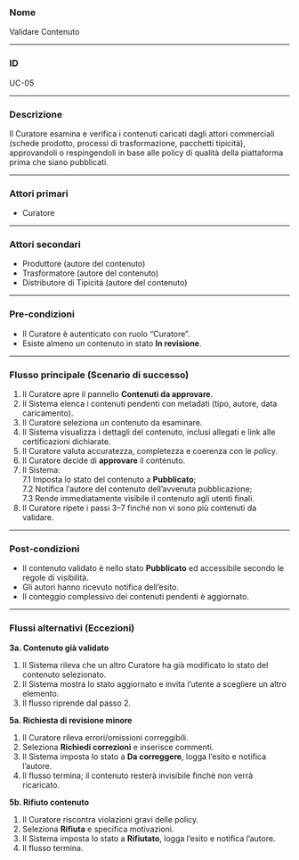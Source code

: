 ### Nome

Validare Contenuto

---

### ID

UC-05

---

### Descrizione

Il Curatore esamina e verifica i contenuti caricati dagli attori commerciali (schede prodotto, processi di trasformazione, pacchetti tipicità),  
approvandoli o respingendoli in base alle policy di qualità della piattaforma prima che siano pubblicati.

---

### Attori primari

- Curatore

---

### Attori secondari

- Produttore (autore del contenuto)
- Trasformatore (autore del contenuto)
- Distributore di Tipicità (autore del contenuto)

---

### Pre‑condizioni

- Il Curatore è autenticato con ruolo “Curatore”.
- Esiste almeno un contenuto in stato **In revisione**.

---

### Flusso principale (Scenario di successo)

1. Il Curatore apre il pannello **Contenuti da approvare**.
2. Il Sistema elenca i contenuti pendenti con metadati (tipo, autore, data caricamento).
3. Il Curatore seleziona un contenuto da esaminare.
4. Il Sistema visualizza i dettagli del contenuto, inclusi allegati e link alle certificazioni dichiarate.
5. Il Curatore valuta accuratezza, completezza e coerenza con le policy.
6. Il Curatore decide di **approvare** il contenuto.
7. Il Sistema:  
   7.1 Imposta lo stato del contenuto a **Pubblicato**;  
   7.2 Notifica l’autore del contenuto dell’avvenuta pubblicazione;  
   7.3 Rende immediatamente visibile il contenuto agli utenti finali.  
8. Il Curatore ripete i passi 3–7 finché non vi sono più contenuti da validare.

---

### Post‑condizioni

- Il contenuto validato è nello stato **Pubblicato** ed accessibile secondo le regole di visibilità.
- Gli autori hanno ricevuto notifica dell’esito.
- Il conteggio complessivo dei contenuti pendenti è aggiornato.

---

### Flussi alternativi (Eccezioni)

**3a. Contenuto già validato**

1. Il Sistema rileva che un altro Curatore ha già modificato lo stato del contenuto selezionato.
2. Il Sistema mostra lo stato aggiornato e invita l’utente a scegliere un altro elemento.
3. Il flusso riprende dal passo 2.

**5a. Richiesta di revisione minore**

1. Il Curatore rileva errori/omissioni correggibili.
2. Seleziona **Richiedi correzioni** e inserisce commenti.
3. Il Sistema imposta lo stato a **Da correggere**, logga l’esito e notifica l’autore.
4. Il flusso termina; il contenuto resterà invisibile finché non verrà ricaricato.

**5b. Rifiuto contenuto**

1. Il Curatore riscontra violazioni gravi delle policy.
2. Seleziona **Rifiuta** e specifica motivazioni.
3. Il Sistema imposta lo stato a **Rifiutato**, logga l’esito e notifica l’autore.
4. Il flusso termina.
